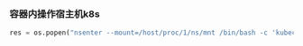 ### 容器内操作宿主机k8s
```python
res = os.popen("nsenter --mount=/host/proc/1/ns/mnt /bin/bash -c 'kubectl delete service {} -n ai'".format(serviceName))
```
